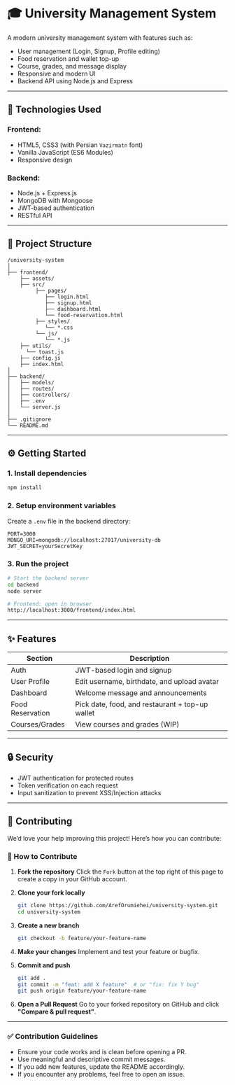 # 🎓 University Management System

A modern university management system with features such as:

* User management (Login, Signup, Profile editing)
* Food reservation and wallet top-up
* Course, grades, and message display
* Responsive and modern UI
* Backend API using Node.js and Express

---

## 🔧 Technologies Used

### Frontend:

* HTML5, CSS3 (with Persian `Vazirmatn` font)
* Vanilla JavaScript (ES6 Modules)
* Responsive design

### Backend:

* Node.js + Express.js
* MongoDB with Mongoose
* JWT-based authentication
* RESTful API

---

## 📁 Project Structure

```
/university-system
│
├── frontend/
    ├── assets/
    ├── src/
         ├── pages/
            ├── login.html
            ├── signup.html
            ├── dashboard.html
            └── food-reservation.html
         ├── styles/
            └── *.css
         └── js/
            └── *.js
    ├── utils/
      └── toast.js
    ├── config.js
    ├── index.html
│
├── backend/
│   ├── models/
│   ├── routes/
│   ├── controllers/
│   ├── .env
│   └── server.js
│
├── .gitignore
└── README.md
```

---

## ⚙️ Getting Started

### 1. Install dependencies

```bash
npm install
```

### 2. Setup environment variables

Create a `.env` file in the backend directory:

```
PORT=3000
MONGO_URI=mongodb://localhost:27017/university-db
JWT_SECRET=yourSecretKey
```

### 3. Run the project

```bash
# Start the backend server
cd backend
node server

# Frontend: open in browser
http://localhost:3000/frontend/index.html
```

---

## ✨ Features

| Section          | Description                                     |
| ---------------- | ----------------------------------------------- |
| Auth             | JWT-based login and signup                      |
| User Profile     | Edit username, birthdate, and upload avatar     |
| Dashboard        | Welcome message and announcements               |
| Food Reservation | Pick date, food, and restaurant + top-up wallet |
| Courses/Grades   | View courses and grades (WIP)                   |

---

## 🔒 Security

* JWT authentication for protected routes
* Token verification on each request
* Input sanitization to prevent XSS/Injection attacks

---

## 🤝 Contributing

We’d love your help improving this project! Here’s how you can contribute:

### 🧭 How to Contribute

1. **Fork the repository**
   Click the `Fork` button at the top right of this page to create a copy in your GitHub account.

2. **Clone your fork locally**

   ```bash
   git clone https://github.com/ArefOrumiehei/university-system.git
   cd university-system
   ```

3. **Create a new branch**

   ```bash
   git checkout -b feature/your-feature-name
   ```

4. **Make your changes**
   Implement and test your feature or bugfix.

5. **Commit and push**

   ```bash
   git add .
   git commit -m "feat: add X feature"  # or "fix: fix Y bug"
   git push origin feature/your-feature-name
   ```

6. **Open a Pull Request**
   Go to your forked repository on GitHub and click **"Compare & pull request"**.

---

### ✅ Contribution Guidelines

* Ensure your code works and is clean before opening a PR.
* Use meaningful and descriptive commit messages.
* If you add new features, update the README accordingly.
* If you encounter any problems, feel free to open an issue.